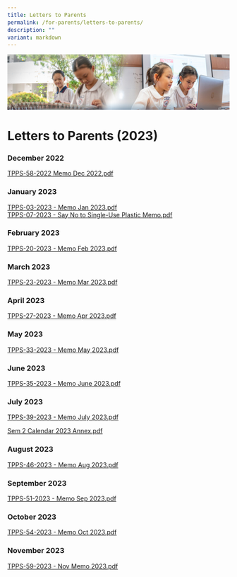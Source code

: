 ```yaml
---
title: Letters to Parents
permalink: /for-parents/letters-to-parents/
description: ""
variant: markdown
---
```

![](/images/ForParents.jpg)

Letters to Parents (2023)
=======================

### **December 2022**

[TPPS-58-2022 Memo Dec 2022.pdf](/files/TPPS-58-2022%20Memo%20Dec%202022.pdf)


### **January 2023**

[TPPS-03-2023 - Memo Jan 2023.pdf](/files/tpps-03-2023%20-%20memo%20jan%202023.pdf) <br>
[TPPS-07-2023 - Say No to Single-Use Plastic Memo.pdf](/files/tpps-07-2023%20-%20say%20no%20to%20single-use%20plastic%20memo.pdf)


### **February 2023**


[TPPS-20-2023 - Memo Feb 2023.pdf](/files/tpps-20-2023%20-%20memo%20feb%202023.pdf)


### **March 2023**

[TPPS-23-2023 - Memo Mar 2023.pdf](/files/tpps-23-2023%20-%20memo%20mar%202023.pdf)


### **April 2023**

[TPPS-27-2023 - Memo Apr 2023.pdf](/files/tpps-27-2023%20-%20memo%20apr%202023.pdf)


### **May 2023**

[TPPS-33-2023 - Memo May 2023.pdf](/files/tpps-33-2023%20-%20memo%20may%202023.pdf)


### **June 2023**

[TPPS-35-2023 - Memo June 2023.pdf](/files/tpps-35-2023%20-%20memo%20june%202023.pdf)


### **July 2023**

[TPPS-39-2023 - Memo July 2023.pdf](/files/tpps-39-2023%20-%20memo%20july%202023.pdf)

[Sem 2 Calendar 2023 Annex.pdf](/files/sem%202%20calendar%202023%20annex.pdf)

### **August 2023**

[TPPS-46-2023 - Memo Aug 2023.pdf](/files/tpps-46-2023%20-%20memo%20aug%202023.pdf)


### **September 2023**

[TPPS-51-2023 - Memo Sep 2023.pdf](/files/tpps-51-2023%20-%20memo%20sep%202023.pdf)


### **October 2023**

[TPPS-54-2023 - Memo Oct 2023.pdf](/files/tpps-54-2023%20-%20memo%20oct%202023.pdf)


### **November 2023**

[TPPS-59-2023 - Nov Memo 2023.pdf](/files/tpps-59-2023-memo_nov_2023.pdf)